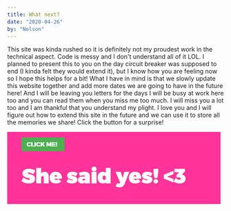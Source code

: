```yaml
---
title: What next?
date: "2020-04-26"
by: "Nelson"
---
```


This site was kinda rushed so it is definitely not my proudest work in the
technical aspect. Code is messy and I don't understand all of it LOL. I planned
to present this to you on the day circuit breaker was supposed to end (I kinda
felt they would extend it), but I know how you are feeling now so I hope this
helps for a bit! What I have in mind is that we slowly update this website
together and add more dates we are going to have in the future here! And I will
be leaving you letters for the days I will be busy at work here too and you can
read them when you miss me too much. I will miss you a lot too and I am thankful
that you understand my plight. I love you and I will figure out how to extend
this site in the future and we can use it to store all the memories we share!
Click the button for a surprise!

![yes](../images/letters/what-next/yes.png)

